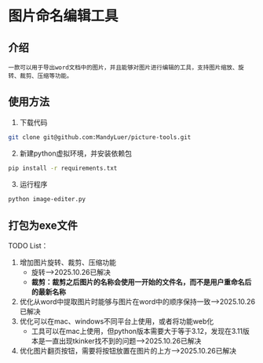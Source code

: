 # 图片命名编辑工具

## 介绍
    一款可以用于导出word文档中的图片，并且能够对图片进行编辑的工具，支持图片缩放、旋转、裁剪、压缩等功能。

## 使用方法
1. 下载代码
```bash
git clone git@github.com:MandyLuer/picture-tools.git
```
2. 新建python虚拟环境，并安装依赖包
```bash
pip install -r requirements.txt
```
3. 运行程序
```bash
python image-editer.py
```

## 打包为exe文件

TODO List：
1. 增加图片旋转、裁剪、压缩功能
    - 旋转——>2025.10.26已解决
    - **裁剪：裁剪之后图片的名称会使用一开始的文件名，而不是用户重命名后的最新名称**
2. 优化从word中提取图片时能够与图片在word中的顺序保持一致——>2025.10.26已解决
3. 优化可以在mac、windows不同平台上使用，或者将功能web化
    - 工具可以在mac上使用，但python版本需要大于等于3.12，发现在3.11版本是一直出现tkinker找不到的问题——>2025.10.26已解决
4. 优化图片翻页按钮，需要将按钮放置在图片的上方——>2025.10.26已解决